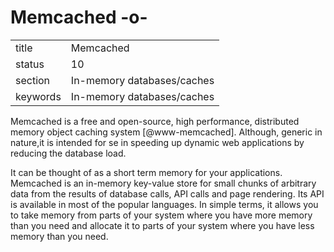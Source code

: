 # Memcached -o-


|          |                            |
| -------- | -------------------------- |
| title    | Memcached                  | 
| status   | 10                         |
| section  | In-memory databases/caches |
| keywords | In-memory databases/caches |



Memcached is a free and open-source, high performance, distributed
memory object caching system [@www-memcached].  Although,
generic in nature,it is intended for se in speeding up dynamic web
applications by reducing the database load.

It can be thought of as a short term memory for your applications.
Memcached is an in-memory key-value store for small chunks of
arbitrary data from the results of database calls, API calls and page
rendering. Its API is available in most of the popular languages. In
simple terms, it allows you to take memory from parts of your system
where you have more memory than you need and allocate it to parts of
your system where you have less memory than you need.


     
